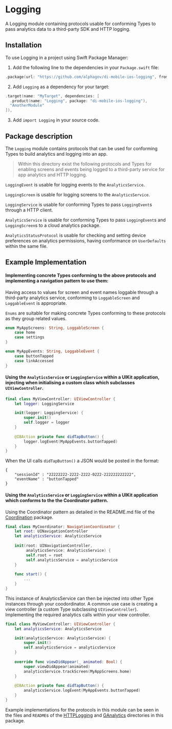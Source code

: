 # Logging

A Logging module containing protocols usable for conforming Types to pass analytics data to a third-party SDK and HTTP logging.

## Installation

To use Logging in a project using Swift Package Manager:

1. Add the following line to the dependencies in your `Package.swift` file:

```swift
.package(url: "https://github.com/alphagov/di-mobile-ios-logging", from: "1.0.0"),
```

2. Add `Logging` as a dependency for your target:

```swift
.target(name: "MyTarget", dependencies: [
  .product(name: "Logging", package: "di-mobile-ios-logging"),
  "AnotherModule"
]),
```

3. Add `import Logging` in your source code.

## Package description

The `Logging` module contains protocols that can be used for conforming Types to build analytics and logging into an app.

> Within this directory exist the following protocols and Types for enabling screens and events being logged to a third-party service for app analytics and HTTP logging.

`LoggingEvent` is usable for logging events to the `AnalyticsService`.

`LoggingScreen` is usable for logging screens to the `AnalyticsService`.

`LoggingService` is usable for conforming Types to pass `LoggingEvent`s through a HTTP client.

`AnalyticsService` is usable for conforming Types to pass `LoggingEvent`s and `LoggingScreen`s to a cloud analytics package.

`AnalyticsStatusProtocol` is usable for checking and setting device preferences on analytics permissions, having conformance on `UserDefaults` within the same file.

## Example Implementation

#### Implementing concrete Types conforming to the above protocols and implementing a navigation pattern to use them:

Having access to values for screen and event names loggable through a third-party analytics service, conforming to `LoggableScreen` and `LoggableEvent` is appropriate. 

`Enums` are suitable for making concrete Types conforming to these protocols as they group related values.

```swift
enum MyAppScreens: String, LoggableScreen {
    case home
    case settings
}
```

```swift
enum MyAppEvents: String, LoggableEvent {
    case buttonTapped
    case linkAccessed
}
```

#### Using the `AnalyticsService` or `LoggingService` within a UIKit application, injecting when initialising a custom class which subclasses `UIViewController`.

```swift
final class MyViewController: UIViewController {
    let logger: LoggingService

    init(logger: LoggingService) {
        super.init()
        self.logger = logger
    }
    
    @IBAction private func didTapButton() {
        logger.logEvent(MyAppEvents.buttonTapped)
    }
}
```

When the UI calls `didTapButton()` a JSON would be posted in the format:

```
{
    "sessionId" : "22222222-2222-2222-0222-222222222222",
    "eventName" : "buttonTapped"
}
```

#### Using the `AnalyticsService` or `LoggingService` within a UIKit application which conforms to the the Coordinator pattern.

Using the Coordinator pattern as detailed in the README.md file of the [Coordination](https://github.com/alphagov/di-mobile-ios-coordination) package.

```swift
final class MyCoordinator: NavigationCoordinator {
    let root: UINavigationController
    let analyticsService: AnalyticsService
    
    init(root: UINavigationController,
         analyticsService: AnalyticsService) {
         self.root = root
         self.analyticsService = analyticsService
    }
    
    func start() {
        ...
    }
}
```

This instance of AnalyticsService can then be injected into other Type instances through your coodordinator. A common use case is creating a view controller (a custom Type subclassing `UIViewController`). Implementing the required analytics calls within your view controller.

```swift
final class MyViewController: UIViewController {
    let analyticsService: AnalyticsService

    init(analyticsService: AnalyticsService) {
        super.init()
        self.analyticsService = analyticsService
    }
    
    override func viewDidAppear(_ animated: Bool) {
        super.viewDidAppear(animated)
        analyticsService.trackScreen(MyAppScreens.home)
    }
    
    @IBAction private func didTapButton() {
        analyticsService.logEvent(MyAppEvents.buttonTapped)
    }
}
```

Example implementations for the protocols in this module can be seen in the files and `README`s of the [HTTPLogging](../HTTPLogging) and [GAnalytics](../GAnalytics) directories in this package.
